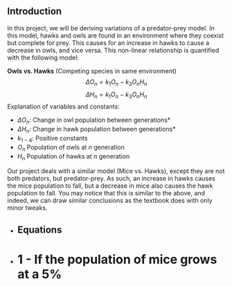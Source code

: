 ## Introduction
In this project, we will be deriving variations of a predator-prey model. In this model, hawks and owls are found in an environment where they coexist but complete for prey. This causes for an increase in hawks to cause a decrease in owls, and vice versa. This non-linear relationship is quantified with the following model:

**Owls vs. Hawks** (Competing species in same environment)
$$\Delta O_n = k_1O_n-k_3O_nH_n$$
$$\Delta H_n = k_1O_n-k_3O_nH_n$$
Explanation of variables and constants:
* $\Delta O_n$: Change in owl population between generations*
* $\Delta H_n$: Change in hawk population between generations*
* $k_{1-4}$: Positive constants
* $O_n$ Population of owls at $n$ generation
* $H_n$ Population of hawks at $n$ generation

Our project deals with a similar model (Mice vs. Hawks), except they are not both predators, but predator-prey. As such, an increase in hawks causes the mice population to fall, but a decrease in mice also causes the hawk population to fall. You may notice that this is similar to the above, and indeed, we can draw similar conclusions as the textbook does with only minor tweaks.
- ## Equations
- # 1 - If the population of mice grows at a 5%